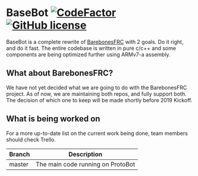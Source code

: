 # BaseBot [![CodeFactor](https://www.codefactor.io/repository/github/frc5024/basebot/badge)](https://www.codefactor.io/repository/github/frc5024/basebot)[![GitHub license](https://img.shields.io/github/license/frc5024/BaseBot.svg)](https://github.com/frc5024/BaseBot/blob/master/LICENSE)

BaseBot is a complete rewrite of [BarebonesFRC](https://github.com/ewpratten/barebonesfrc) with 2 goals. Do it right, and do it fast. The entire codebase is written in pure c/c++ and some components are being optimized further using ARMv7-a assembly.

## What about BarebonesFRC?
We have not yet decided what we are going to do with the BarebonesFRC project. As of now, we are maintaining both repos, and fully support both. The decision of which one to keep will be made shortly before 2019 Kickoff.

## What is being worked on
For a more up-to-date list on the current work being done, team members should check Trello.

| Branch | Description |
| -- | -- |
| master | The main code running on ProtoBot |
